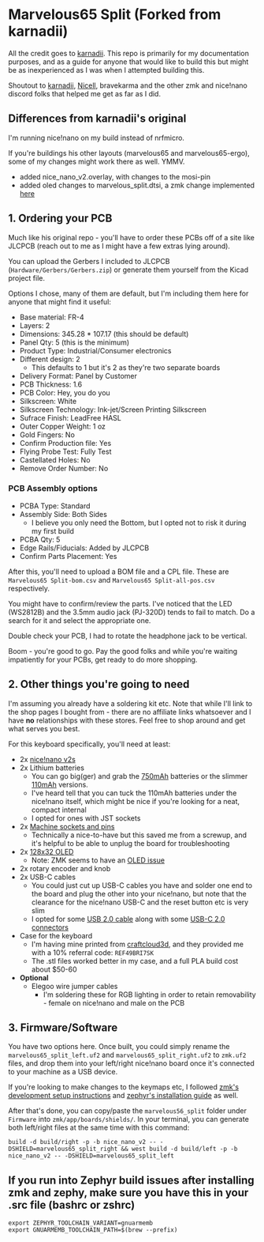 # Marvelous65 Split (Forked from karnadii)

All the credit goes to [karnadii](https://github.com/karnadii/marvelous65). This repo is primarily for my documentation purposes, and as a guide for anyone that would like to build this but might be as inexperienced as I was when I attempted building this.

Shoutout to [karnadii](https://github.com/karnadii), [Nicell](https://github.com/nicell), bravekarma and the other zmk and nice!nano discord folks that helped me get as far as I did.

## Differences from karnadii's original

I'm running nice!nano on my build instead of nrfmicro. 

If you're buildings his other layouts (marvelous65 and marvelous65-ergo), some of my changes might work there as well. YMMV.

- added nice_nano_v2.overlay, with changes to the mosi-pin
- added oled changes to marvelous_split.dtsi, a zmk change implemented [here](https://zmk.dev/blog/2022/04/02/zephyr-3-0#display-selection)

## 1. Ordering your PCB

Much like his original repo - you'll have to order these PCBs off of a site like JLCPCB (reach out to me as I might have a few extras lying around). 

You can upload the Gerbers I included to JLCPCB (`Hardware/Gerbers/Gerbers.zip`) or generate them yourself from the Kicad project file.

Options I chose, many of them are default, but I'm including them here for anyone that might find it useful:
- Base material: FR-4
- Layers: 2
- Dimensions: 345.28 * 107.17 (this should be default)
- Panel Qty: 5 (this is the minimum)
- Product Type: Industrial/Consumer electronics
- Different design: 2 
  - This defaults to 1 but it's 2 as they're two separate boards
- Delivery Format: Panel by Customer
- PCB Thickness: 1.6
- PCB Color: Hey, you do you
- Silkscreen: White
- Silkscreen Technology: Ink-jet/Screen Printing Silkscreen
- Sufrace Finish: LeadFree HASL
- Outer Copper Weight: 1 oz
- Gold Fingers: No
- Confirm Production file: Yes
- Flying Probe Test: Fully Test
- Castellated Holes: No
- Remove Order Number: No

### PCB Assembly options

- PCBA Type: Standard
- Assembly Side: Both Sides 
  - I believe you only need the Bottom, but I opted not to risk it during my first build
- PCBA Qty: 5
- Edge Rails/Fiducials: Added by JLCPCB
- Confirm Parts Placement: Yes

After this, you'll need to upload a BOM file and a CPL file. These are `Marvelous65 Split-bom.csv` and `Marvelous65 Split-all-pos.csv` respectively.

You might have to confirm/review the parts. I've noticed that the LED (WS2812B) and the 3.5mm audio jack (PJ-320D) tends to fail to match. Do a search for it and select the appropriate one.

Double check your PCB, I had to rotate the headphone jack to be vertical.

Boom - you're good to go. Pay the good folks and while you're waiting impatiently for your PCBs, get ready to do more shopping.

## 2. Other things you're going to need

I'm assuming you already have a soldering kit etc. Note that while I'll link to the shop pages I bought from - there are no affiliate links whatsoever and I have **no** relationships with these stores. Feel free to shop around and get what serves you best.

For this keyboard specifically, you'll need at least:
- 2x [nice!nano v2s](https://typeractive.xyz/products/nice-nano)
- 2x Lithium batteries
  - You can go big(ger) and grab the [750mAh](https://typeractive.xyz/products/lithium-battery-750mah) batteries or the slimmer [110mAh](https://typeractive.xyz/products/lithium-battery-110mah) versions. 
  - I've heard tell that you can tuck the 110mAh batteries under the nice!nano itself, which might be nice if you're looking for a neat, compact internal
  - I opted for ones with JST sockets
- 2x [Machine sockets and pins](https://typeractive.xyz/products/nice-nano)
  - Technically a nice-to-have but this saved me from a screwup, and it's helpful to be able to unplug the board for troubleshooting
- 2x [128x32 OLED](https://smile.amazon.com/dp/B08ZY4YBHL)
  - Note: ZMK seems to have an [OLED issue](https://github.com/zmkfirmware/zmk/issues/674)
- 2x rotary encoder and knob
- 2x USB-C cables
  - You could just cut up USB-C cables you have and solder one end to the board and plug the other into your nice!nano, but note that the clearance for the nice!nano USB-C and the reset button etc is very slim
  - I opted for some [USB 2.0 cable](https://cruzctrl.gg/collections/diy-cable-parts/products/cable) along with some [USB-C 2.0 connectors](https://cruzctrl.gg/collections/diy-cable-parts/products/usb-c-2-0-connector)
- Case for the keyboard
  - I'm having mine printed from [craftcloud3d](https://craftcloud3d.com/), and they provided me with a 10% referral code: `REF49BRI7SK`
  - The .stl files worked better in my case, and a full PLA build cost about $50-60
- **Optional**
  - Elegoo wire jumper cables
    - I'm soldering these for RGB lighting in order to retain removability - female on nice!nano and male on the PCB

## 3. Firmware/Software

You have two options here. Once built, you could simply rename the `marvelous65_split_left.uf2` and `marvelous65_split_right.uf2` to `zmk.uf2` files, and drop them into your left/right nice!nano board once it's connected to your machine as a USB device. 

If you're looking to make changes to the keymaps etc, I followed [zmk's development setup instructions](https://zmk.dev/docs/development/setup) and [zephyr's installation guide](https://docs.zephyrproject.org/latest/develop/getting_started/index.html) as well. 

After that's done, you can copy/paste the `marvelous56_split` folder under `Firmware` into `zmk/app/boards/shields/`. In your terminal, you can generate both left/right files at the same time with this command:

```build -d build/right -p -b nice_nano_v2 -- -DSHIELD=marvelous65_split_right && west build -d build/left -p -b nice_nano_v2 -- -DSHIELD=marvelous65_split_left```

## If you run into Zephyr build issues after installing zmk and zephy, make sure you have this in your .src file (bashrc or zshrc)
``````
export ZEPHYR_TOOLCHAIN_VARIANT=gnuarmemb
export GNUARMEMB_TOOLCHAIN_PATH=$(brew --prefix) 
``````